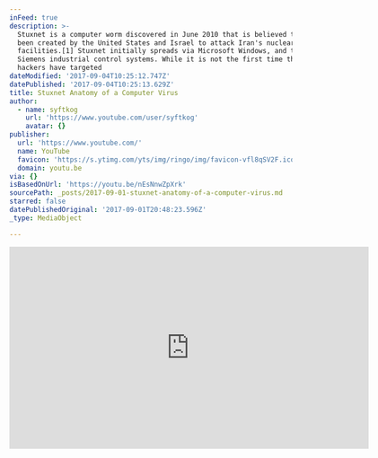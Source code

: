 ```yaml
---
inFeed: true
description: >-
  Stuxnet is a computer worm discovered in June 2010 that is believed to have
  been created by the United States and Israel to attack Iran's nuclear
  facilities.[1] Stuxnet initially spreads via Microsoft Windows, and targets
  Siemens industrial control systems. While it is not the first time that
  hackers have targeted
dateModified: '2017-09-04T10:25:12.747Z'
datePublished: '2017-09-04T10:25:13.629Z'
title: Stuxnet Anatomy of a Computer Virus
author:
  - name: syftkog
    url: 'https://www.youtube.com/user/syftkog'
    avatar: {}
publisher:
  url: 'https://www.youtube.com/'
  name: YouTube
  favicon: 'https://s.ytimg.com/yts/img/ringo/img/favicon-vfl8qSV2F.ico'
  domain: youtu.be
via: {}
isBasedOnUrl: 'https://youtu.be/nEsNnwZpXrk'
sourcePath: _posts/2017-09-01-stuxnet-anatomy-of-a-computer-virus.md
starred: false
datePublishedOriginal: '2017-09-01T20:48:23.596Z'
_type: MediaObject

---
```

<iframe src="https://cdn.embedly.com/widgets/media.html?src=https%3A%2F%2Fwww.youtube.com%2Fembed%2FnEsNnwZpXrk%3Ffeature%3Doembed&amp;url=http%3A%2F%2Fwww.youtube.com%2Fwatch%3Fv%3DnEsNnwZpXrk&amp;image=https%3A%2F%2Fi.ytimg.com%2Fvi%2FnEsNnwZpXrk%2Fhqdefault.jpg&amp;key=b7d04c9b404c499eba89ee7072e1c4f7&amp;type=text%2Fhtml&amp;schema=youtube" width="640" height="360" scrolling="no" frameborder="0" allowfullscreen="" style=""></iframe>